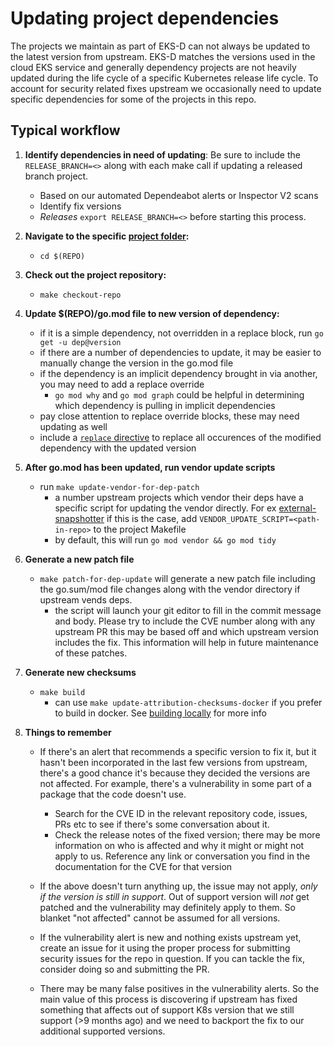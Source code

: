 # Updating project dependencies

The projects we maintain as part of EKS-D can not always be updated to the latest version from upstream.
EKS-D matches the versions used in the cloud EKS service and generally dependency projects are not heavily updated
during the life cycle of a specific Kubernetes release life cycle.  To account for security related fixes upstream
we occasionally need to update specific dependencies for some of the projects in this repo.

## Typical workflow
1. **Identify dependencies in need of updating**: Be sure to include the `RELEASE_BRANCH=<>` along with each make call
if updating a released branch project.
    * Based on our automated Dependeabot alerts or Inspector V2 scans
    * Identify fix versions
    * *Releases* `export RELEASE_BRANCH=<>` before starting this process.
1. **Navigate to the specific [project folder](https://github.com/aws/eks-distro/tree/main/projects):**
    * `cd $(REPO)`
1. **Check out the project repository:**
    * `make checkout-repo`
1. **Update $(REPO)/go.mod file to new version of dependency:**
    * if it is a simple dependency, not overridden in a replace block, run `go get -u dep@version`
    * if there are a number of dependencies to update, it may be easier to manually change the version in the go.mod file
    * if the dependency is an implicit dependency brought in via another, you may need to add a replace override
        * `go mod why` and `go mod graph` could be helpful in determining which dependency is pulling in implicit dependencies
    * pay close attention to replace override blocks, these may need updating as well
    * include a [`replace` directive](https://go.dev/ref/mod#go-mod-file-replace) to replace all occurences of the modified dependency with the updated version
1.  **After go.mod has been updated, run vendor update scripts**  
    * run `make update-vendor-for-dep-patch`
        * a number upstream projects which vendor their deps have a specific script for updating the vendor directly.
        For ex [external-snapshotter](https://github.com/kubernetes-csi/external-snapshotter/blob/master/release-tools/update-vendor.sh)
        if this is the case, add `VENDOR_UPDATE_SCRIPT=<path-in-repo>` to the project Makefile
        * by default, this will run `go mod vendor && go mod tidy`
1.  **Generate a new patch file**
    * `make patch-for-dep-update` will generate a new patch file including the go.sum/mod file changes along with the vendor
    directory if upstream vends deps.
        * the script will launch your git editor to fill in the commit message and body. Please try to include the CVE number
        along with any upstream PR this may be based off and which upstream version includes the fix.  This information will
        help in future maintenance of these patches.
1.  **Generate new checksums**
    * `make build` 
        * can use `make update-attribution-checksums-docker` if you prefer to build in docker. See [building locally](building-locally.md) for more info

1.  **Things to remember**
	* If there's an alert that recommends a specific version to fix it, but it hasn't been incorporated in the last few versions from upstream, there's a good chance it's because they decided the versions are not affected. For example, there's a vulnerability in some part of a package that the code doesn't use. 
	  * Search for the CVE ID in the relevant repository code, issues, PRs etc to see if there's some conversation about it.
	  * Check the release notes of the fixed version; there may be more information on who is affected and why it might or might not apply to us. 
	Reference any link or conversation you find in the documentation for the CVE for that version

	* If the above doesn't turn anything up, the issue may not apply, _only if the version is still in support_. Out of support version will *not* get patched and the vulnerability may definitely apply to them. So blanket "not affected" cannot be assumed for all versions. 

	* If the vulnerability alert is new and nothing exists upstream yet, create an issue for it using the proper process for submitting security issues for the repo in question. If you can tackle the fix, consider doing so and submitting the PR.
    
    * There may be many false positives in the vulnerability alerts. So the main value of this process is discovering if upstream has fixed something that affects out of support K8s version that we still support (>9 months ago) and we need to backport the fix to our additional supported versions. 
